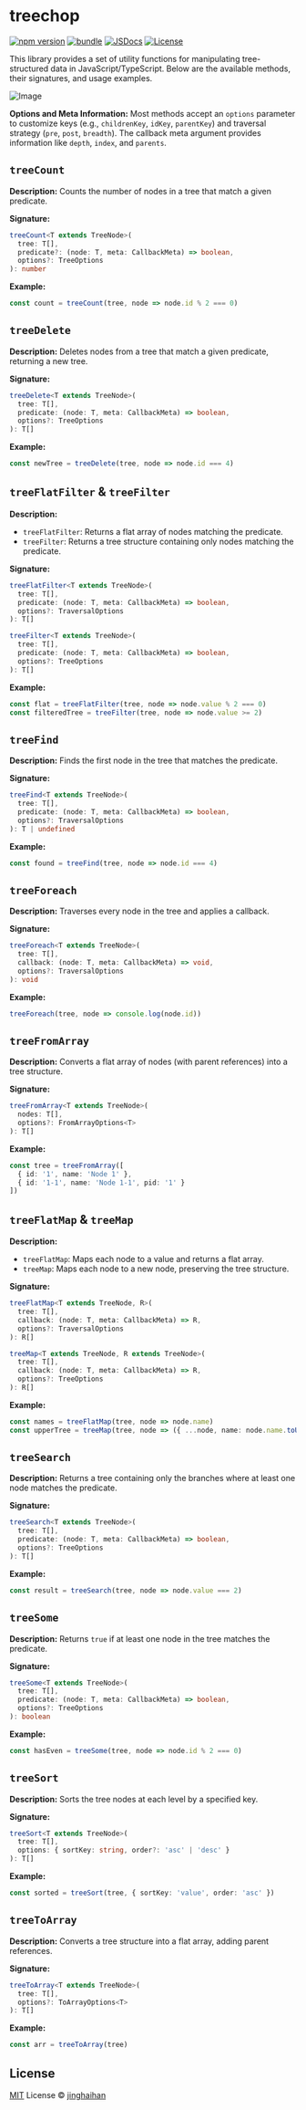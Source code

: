 # treechop

[![npm version][npm-version-src]][npm-version-href]
[![bundle][bundle-src]][bundle-href]
[![JSDocs][jsdocs-src]][jsdocs-href]
[![License][license-src]][license-href]

This library provides a set of utility functions for manipulating tree-structured data in JavaScript/TypeScript. Below are the available methods, their signatures, and usage examples.

![Image](/assets/coverage.png)

**Options and Meta Information:**
Most methods accept an `options` parameter to customize keys (e.g., `childrenKey`, `idKey`, `parentKey`) and traversal strategy (`pre`, `post`, `breadth`). The callback meta argument provides information like `depth`, `index`, and `parents`.

## `treeCount`

**Description:**
Counts the number of nodes in a tree that match a given predicate.

**Signature:**
```ts
treeCount<T extends TreeNode>(
  tree: T[],
  predicate?: (node: T, meta: CallbackMeta) => boolean,
  options?: TreeOptions
): number
```

**Example:**
```ts
const count = treeCount(tree, node => node.id % 2 === 0)
```

## `treeDelete`

**Description:**
Deletes nodes from a tree that match a given predicate, returning a new tree.

**Signature:**
```ts
treeDelete<T extends TreeNode>(
  tree: T[],
  predicate: (node: T, meta: CallbackMeta) => boolean,
  options?: TreeOptions
): T[]
```

**Example:**
```ts
const newTree = treeDelete(tree, node => node.id === 4)
```

## `treeFlatFilter` & `treeFilter`

**Description:**
- `treeFlatFilter`: Returns a flat array of nodes matching the predicate.
- `treeFilter`: Returns a tree structure containing only nodes matching the predicate.

**Signature:**
```ts
treeFlatFilter<T extends TreeNode>(
  tree: T[],
  predicate: (node: T, meta: CallbackMeta) => boolean,
  options?: TraversalOptions
): T[]

treeFilter<T extends TreeNode>(
  tree: T[],
  predicate: (node: T, meta: CallbackMeta) => boolean,
  options?: TreeOptions
): T[]
```

**Example:**
```ts
const flat = treeFlatFilter(tree, node => node.value % 2 === 0)
const filteredTree = treeFilter(tree, node => node.value >= 2)
```

## `treeFind`

**Description:**
Finds the first node in the tree that matches the predicate.

**Signature:**
```ts
treeFind<T extends TreeNode>(
  tree: T[],
  predicate: (node: T, meta: CallbackMeta) => boolean,
  options?: TraversalOptions
): T | undefined
```

**Example:**
```ts
const found = treeFind(tree, node => node.id === 4)
```

## `treeForeach`

**Description:**
Traverses every node in the tree and applies a callback.

**Signature:**
```ts
treeForeach<T extends TreeNode>(
  tree: T[],
  callback: (node: T, meta: CallbackMeta) => void,
  options?: TraversalOptions
): void
```

**Example:**
```ts
treeForeach(tree, node => console.log(node.id))
```

## `treeFromArray`

**Description:**
Converts a flat array of nodes (with parent references) into a tree structure.

**Signature:**
```ts
treeFromArray<T extends TreeNode>(
  nodes: T[],
  options?: FromArrayOptions<T>
): T[]
```

**Example:**
```ts
const tree = treeFromArray([
  { id: '1', name: 'Node 1' },
  { id: '1-1', name: 'Node 1-1', pid: '1' }
])
```

## `treeFlatMap` & `treeMap`

**Description:**
- `treeFlatMap`: Maps each node to a value and returns a flat array.
- `treeMap`: Maps each node to a new node, preserving the tree structure.

**Signature:**
```ts
treeFlatMap<T extends TreeNode, R>(
  tree: T[],
  callback: (node: T, meta: CallbackMeta) => R,
  options?: TraversalOptions
): R[]

treeMap<T extends TreeNode, R extends TreeNode>(
  tree: T[],
  callback: (node: T, meta: CallbackMeta) => R,
  options?: TreeOptions
): R[]
```

**Example:**
```ts
const names = treeFlatMap(tree, node => node.name)
const upperTree = treeMap(tree, node => ({ ...node, name: node.name.toUpperCase() }))
```

## `treeSearch`

**Description:**
Returns a tree containing only the branches where at least one node matches the predicate.

**Signature:**
```ts
treeSearch<T extends TreeNode>(
  tree: T[],
  predicate: (node: T, meta: CallbackMeta) => boolean,
  options?: TreeOptions
): T[]
```

**Example:**
```ts
const result = treeSearch(tree, node => node.value === 2)
```

## `treeSome`

**Description:**
Returns `true` if at least one node in the tree matches the predicate.

**Signature:**
```ts
treeSome<T extends TreeNode>(
  tree: T[],
  predicate: (node: T, meta: CallbackMeta) => boolean,
  options?: TreeOptions
): boolean
```

**Example:**
```ts
const hasEven = treeSome(tree, node => node.id % 2 === 0)
```

## `treeSort`

**Description:**
Sorts the tree nodes at each level by a specified key.

**Signature:**
```ts
treeSort<T extends TreeNode>(
  tree: T[],
  options: { sortKey: string, order?: 'asc' | 'desc' }
): T[]
```

**Example:**
```ts
const sorted = treeSort(tree, { sortKey: 'value', order: 'asc' })
```

## `treeToArray`

**Description:**
Converts a tree structure into a flat array, adding parent references.

**Signature:**
```ts
treeToArray<T extends TreeNode>(
  tree: T[],
  options?: ToArrayOptions<T>
): T[]
```

**Example:**
```ts
const arr = treeToArray(tree)
```

## License

[MIT](./LICENSE) License © [jinghaihan](https://github.com/jinghaihan)

<!-- Badges -->

[npm-version-src]: https://img.shields.io/npm/v/treechop?style=flat&colorA=080f12&colorB=1fa669
[npm-version-href]: https://npmjs.com/package/treechop
[npm-downloads-src]: https://img.shields.io/npm/dm/treechop?style=flat&colorA=080f12&colorB=1fa669
[npm-downloads-href]: https://npmjs.com/package/treechop
[bundle-src]: https://img.shields.io/bundlephobia/minzip/treechop?style=flat&colorA=080f12&colorB=1fa669&label=minzip
[bundle-href]: https://bundlephobia.com/result?p=treechop
[license-src]: https://img.shields.io/badge/license-MIT-blue.svg?style=flat&colorA=080f12&colorB=1fa669
[license-href]: https://github.com/jinghaihan/treechop/LICENSE
[jsdocs-src]: https://img.shields.io/badge/jsdocs-reference-080f12?style=flat&colorA=080f12&colorB=1fa669
[jsdocs-href]: https://www.jsdocs.io/package/treechop
